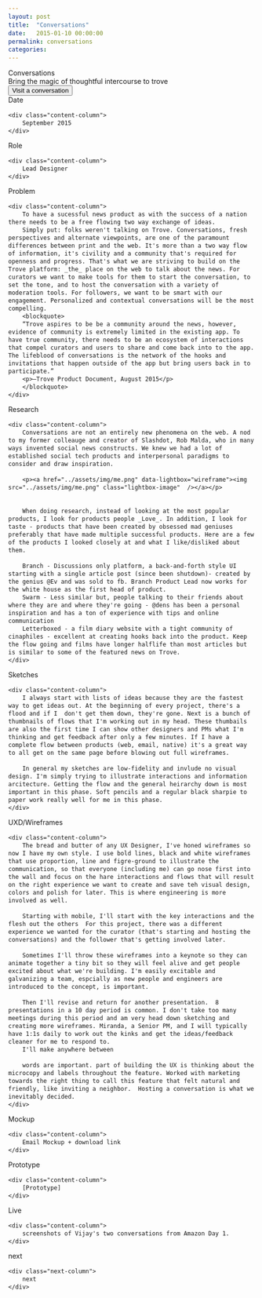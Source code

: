 ```yaml
---
layout: post
title:  "Conversations"
date:   2015-01-10 00:00:00
permalink: conversations
categories:
---
```


<!-- Begin Hero Row -->
<div class="row hero intro">
    <div class="title">Conversations</div>
    <div class="sub-head">Bring the magic of thoughtful intercourse to trove</div>
    <div><button>Visit a conversation</button></div>
</div>

<!-- Begin role Row -->
<div class="row role">
    <div class="label-column">
        Date
    </div>

    <div class="content-column">
        September 2015
    </div>
</div>

<!-- Begin role Row -->
<div class="row role">
    <div class="label-column">
        Role
    </div>

    <div class="content-column">
        Lead Designer
    </div>
</div>

<!-- Begin Problem Row -->
<div class="row problem">
    <div class="label-column">
        Problem
    </div>

    <div class="content-column">
        To have a sucessful news product as with the success of a nation there needs to be a free flowing two way exchange of ideas.
        Simply put: folks weren't talking on Trove. Conversations, fresh perspectives and alternate viewpoints, are one of the paramount differences between print and the web. It's more than a two way flow of information, it's civility and a community that's required for openness and progress. That's what we are striving to build on the Trove platform: _the_ place on the web to talk about the news. For curators we want to make tools for them to start the conversation, to set the tone, and to host the conversation with a variety of moderation tools. For followers, we want to be smart with our engagement. Personalized and contextual conversations will be the most compelling.
        <blockquote>
        “Trove aspires to be be a community around the news, however, evidence of community is extremely limited in the existing app. To have true community, there needs to be an ecosystem of interactions that compel curators and users to share and come back into to the app. The lifeblood of conversations is the network of the hooks and invitations that happen outside of the app but bring users back in to participate.”
        <p>—Trove Product Document, August 2015</p>
        </blockquote>
    </div>
</div>

<!-- Begin Research Row -->
<div class="row research">
    <div class="label-column">
        Research
    </div>

    <div class="content-column">
        Conversations are not an entirely new phenomena on the web. A nod to my former colleauge and creator of Slashdot, Rob Malda, who in many ways invented social news constructs. We knew we had a lot of established social tech products and interpersonal paradigms to consider and draw inspiration.

        <p><a href="../assets/img/me.png" data-lightbox="wireframe"><img src="../assets/img/me.png" class="lightbox-image"  /></a></p>


        When doing research, instead of looking at the most popular products, I look for products people _Love_. In addition, I look for taste - products that have been created by obsessed mad geniuses preferably that have made multiple successful products. Here are a few of the products I looked closely at and what I like/disliked about them.

        Branch - Discussions only platform, a back-and-forth style UI starting with a single article post (since been shutdown)- created by the genius @Ev and was sold to fb. Branch Product Lead now works for the white house as the first head of product.
        Swarm - Less similar but, people talking to their friends about where they are and where they're going - @dens has been a personal inspiration and has a ton of experience with tips and online communication
        Letterboxed - a film diary website with a tight community of cinaphiles - excellent at creating hooks back into the product. Keep the flow going and films have longer halflife than most articles but is similar to some of the featured news on Trove.
    </div>
</div>

<!-- Begin Sketches Row -->
<div class="row sketches">
    <div class="label-column">
        Sketches
    </div>

    <div class="content-column">
        I always start with lists of ideas because they are the fastest way to get ideas out. At the beginning of every project, there's a flood and if I  don't get them down, they're gone. Next is a bunch of thumbnails of flows that I'm working out in my head. These thumbails are also the first time I can show other designers and PMs what I'm thinking and get feedback after only a few minutes. If I have a complete flow between products (web, email, native) it's a great way to all get on the same page before blowing out full wireframes.

        In general my sketches are low-fidelity and invlude no visual design. I'm simply trying to illustrate interactions and information arcitecture. Getting the flow and the general heirarchy down is most important in this phase. Soft pencils and a regular black sharpie to paper work really well for me in this phase.
    </div>
</div>

<!-- Begin UX row -->
<div class="row Rx">
    <div class="label-column">
        UXD/Wireframes
    </div>

    <div class="content-column">
        The bread and butter of any UX Designer, I've honed wireframes so now I have my own style. I use bold lines, black and white wireframes that use proportion, line and figre-ground to illustrate the communication, so that everyone (including me) can go nose first into the wall and focus on the hare interactions and flows that will result on the right experience we want to create and save teh visual design, colors and polish for later. This is where engineering is more involved as well.

        Starting with mobile, I'll start with the key interactions and the flesh out the others  For this project, there was a different experience we wanted for the curator (that's starting and hosting the conversations) and the follower that's getting involved later.

        Sometimes I'll throw these wireframes into a keynote so they can animate together a tiny bit so they will feel alive and get people excited about what we're building. I'm easily excitable and galvanizing a team, espcially as new people and engineers are introduced to the concept, is important.

        Then I'll revise and return for another presentation.  8 presentations in a 10 day period is common. I don't take too many meetings during this period and am very head down sketching and creating more wireframes. Miranda, a Senior PM, and I will typically have 1:1s daily to work out the kinks and get the ideas/feedback cleaner for me to respond to.
        I'll make anywhere between

        words are important. part of building the UX is thinking about the microcopy and labels throughout the feature. Worked with marketing towards the right thing to call this feature that felt natural and friendly, like inviting a neighbor.  Hosting a conversation is what we inevitably decided.
    </div>
</div>

<!-- Begin Mockup Row -->
<div class="row mockup">
    <div class="label-column">
        Mockup
    </div>

    <div class="content-column">
        Email Mockup + download link
    </div>
</div>

<!-- Begin Prototype Row -->
<div class="row prototype">
    <div class="label-column">
        Prototype
    </div>

    <div class="content-column">
        [Prototype]
    </div>
</div>

<!-- Begin Live Row -->
<div class="row live">
    <div class="label-column">
        Live
    </div>

    <div class="content-column">
        screenshots of Vijay's two conversations from Amazon Day 1.
    </div>
</div>

<!-- Begin Next Row -->
<div class="row next">
    <div class="next-column">
        next
    </div>

    <div class="next-column">
        next
    </div>
</div>

